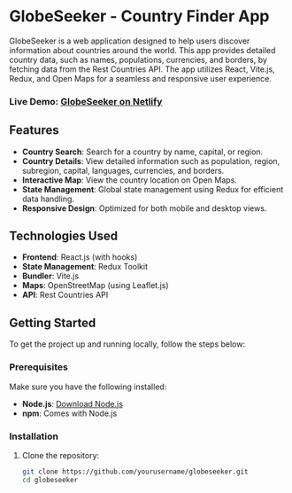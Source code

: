 # GlobeSeeker - Country Finder App

GlobeSeeker is a web application designed to help users discover information about countries around the world. This app provides detailed country data, such as names, populations, currencies, and borders, by fetching data from the Rest Countries API. The app utilizes React, Vite.js, Redux, and Open Maps for a seamless and responsive user experience.

### Live Demo: [GlobeSeeker on Netlify](https://globe-seeker.netlify.app/)

## Features

- **Country Search**: Search for a country by name, capital, or region.
- **Country Details**: View detailed information such as population, region, subregion, capital, languages, currencies, and borders.
- **Interactive Map**: View the country location on Open Maps.
- **State Management**: Global state management using Redux for efficient data handling.
- **Responsive Design**: Optimized for both mobile and desktop views.

## Technologies Used

- **Frontend**: React.js (with hooks)
- **State Management**: Redux Toolkit
- **Bundler**: Vite.js
- **Maps**: OpenStreetMap (using Leaflet.js)
- **API**: Rest Countries API

## Getting Started

To get the project up and running locally, follow the steps below:

### Prerequisites

Make sure you have the following installed:

- **Node.js**: [Download Node.js](https://nodejs.org/)
- **npm**: Comes with Node.js

### Installation

1. Clone the repository:
   ```bash
   git clone https://github.com/yourusername/globeseeker.git
   cd globeseeker
